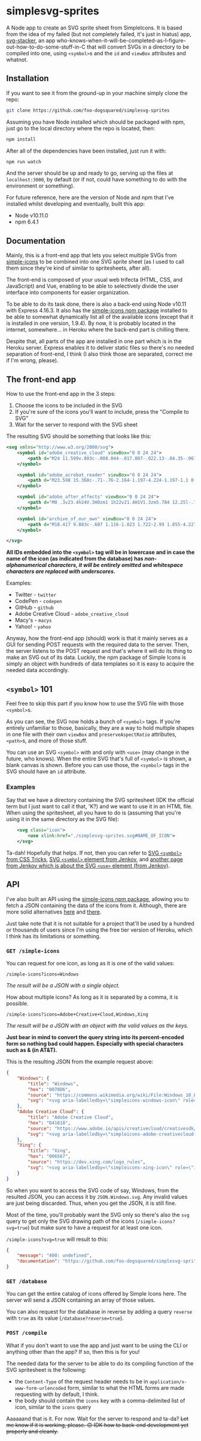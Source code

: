 # simplesvg-sprites
A Node app to create an SVG sprite sheet from SimpleIcons. It is based from the idea of my failed (but not completely failed, it's just in hiatus) app, [svg-stacker](https://github.com/foo-dogsquared/svg-stacker), an app who-knows-when-it-will-be-completed-as-I-figure-out-how-to-do-some-stuff-in-C that will convert SVGs in a directory to be compiled into one, using `<symbol>`s and the `id` and `viewBox` attributes and whatnot. 

## Installation
If you want to see it from the ground-up in your machine simply clone the repo:
```bash
git clone https://github.com/foo-dogsquared/simplesvg-sprites
```

Assuming you have Node installed which should be packaged with npm, just go to the local directory where the repo is located, then:
```bash
npm install
```

After all of the dependencies have been installed, just run it with:
```bash
npm run watch
```

And the server should be up and ready to go, serving up the files at `localhost:3000`, by default (or if not, could have something to do with the environment or something).

For future reference, here are the version of Node and npm that I've installed whilst developing and eventually, built this app:
- Node v10.11.0
- npm 6.4.1

## Documentation
Mainly, this is a front-end app that lets you select multiple SVGs from [simple-icons](https://github.com/simple-icons/simple-icons) to be combined into one SVG sprite sheet (as I used to call them since they're kind of similar to spritesheets, after all).

The front-end is composed of your usual web trifecta (HTML, CSS, and JavaScript) and Vue, enabling to be able to selectively divide the user interface into components for easier organization.

To be able to do its task done, there is also a back-end using Node v10.11 with Express 4.16.3. It also has the [simple-icons npm package](https://www.npmjs.com/package/simple-icons) installed to be able to somewhat dynamically list all of the available icons (except that it is installed in one version, 1.9.4). By now, it is probably located in the internet, somewhere... in Heroku where the back-end part is chilling there.

Despite that, all parts of the app are installed in one part which is in the Heroku server. Express enables it to deliver static files so there's no needed separation of front-end, I think (I also think those are separated, correct me if I'm wrong, please).

## The front-end app
How to use the front-end app in the 3 steps:
1. Choose the icons to be included in the SVG
2. If you're sure of the icons you'll want to include, press the "Compile to SVG"
3. Wait for the server to respond with the SVG sheet

The resulting SVG should be something that looks like this:
```xml
<svg xmlns="http://www.w3.org/2000/svg">
	<symbol id="adobe_creative_cloud" viewBox="0 0 24 24">
		<path d="M24 11.599v.803c-.008.044-.017.087-.022.13-.04.35-.067.701-.124 1.048a8.663 8.663 0 0 1-1.176 3.144 8.848 8.848 0 0 1-3.645 3.36 8.422 8.422 0 0 1-2.812.843c-.217.026-.435.049-.652.073H7.138c-.043-.008-.085-.02-.128-.024a7.092 7.092 0 0 1-2.448-.598c-1.697-.755-2.963-1.98-3.791-3.664a7.298 7.298 0 0 1-.7-2.37L0 13.742v-.78c.008-.043.02-.086.023-.13a7.286 7.286 0 0 1 .461-2.175C1.2 8.777 2.45 7.381 4.222 6.478a7.227 7.227 0 0 1 2.928-.77 7.998 7.998 0 0 1 1.503.071.188.188 0 0 0 .142-.047 8.898 8.898 0 0 1 2.458-1.81 8.493 8.493 0 0 1 2.825-.848c.234-.027.467-.05.7-.074h.72c.046.007.094.016.14.021.357.043.715.07 1.068.13a8.37 8.37 0 0 1 3.073 1.186 8.89 8.89 0 0 1 3.319 3.713 8.76 8.76 0 0 1 .83 2.862c.026.229.048.458.072.687m-13.42-5.2c.015.02.019.029.025.032.493.247.965.538 1.41.867.028.02.098.012.132-.01 1.222-.787 2.547-1.059 3.97-.802 1.395.251 2.53.96 3.397 2.092.982 1.28 1.357 2.73 1.086 4.34-.182 1.08-.608 2.05-1.33 2.861-1.32 1.48-2.973 2.092-4.918 1.833-1.197-.16-2.23-.685-3.086-1.564-1.098-1.128-2.204-2.248-3.305-3.373-.147-.15-.31-.27-.521-.297a.826.826 0 0 0-.864.48c-.142.3-.124.64.185.948 1.227 1.226 2.444 2.462 3.67 3.69.21.21.435.405.674.582.896.661 1.906 1.027 3 1.174.858.116 1.71.09 2.555-.102 1.612-.369 2.948-1.205 4-2.497a7.213 7.213 0 0 0 1.576-3.67 7.313 7.313 0 0 0-.065-2.36c-.244-1.27-.773-2.408-1.62-3.377-1.618-1.846-3.653-2.67-6.074-2.487a6.664 6.664 0 0 0-2.641.79 6.962 6.962 0 0 0-1.255.85M9.988 19.29a15.79 15.79 0 0 1-.1-.094c-.501-.482-1.006-.96-1.502-1.449a.403.403 0 0 0-.32-.137c-.502.012-1.005.014-1.5-.1-2.461-.565-3.89-3.286-2.983-5.68.715-1.889 2.696-3.038 4.649-2.684.875.159 1.644.536 2.274 1.197.77.808 1.562 1.592 2.34 2.391.176.182.38.265.625.23.316-.046.569-.2.683-.516.112-.31.058-.605-.173-.844-.816-.84-1.613-1.702-2.462-2.507-1.647-1.561-3.588-2.026-5.736-1.362-2.888.893-4.579 3.926-3.919 6.919.602 2.727 2.947 4.64 5.691 4.643h2.299c.038 0 .076-.004.134-.007" />
	</symbol>

	<symbol id="adobe_acrobat_reader" viewBox="0 0 24 24">
		<path d="M23.598 15.368c-.71-.76-2.164-1.197-4.224-1.197-1.1 0-2.375.11-3.76.37-.782-.77-1.562-1.67-2.307-2.72-.53-.74-.993-1.52-1.42-2.29.813-2.54 1.206-4.61 1.206-6.1 0-1.672-.603-3.416-2.34-3.416-.533 0-1.066.325-1.35.8-.783 1.408-.43 4.493.917 7.54-.503 1.52-1.035 2.973-1.7 4.605-.578 1.376-1.244 2.794-1.923 4.096C2.793 18.64.267 20.49.03 21.94c-.104.547.074 1.05.457 1.45.133.11.636.545 1.48.545 2.59 0 5.32-4.28 6.707-6.86 1.065-.36 2.13-.687 3.193-1.015 1.168-.323 2.34-.583 3.405-.765 2.735 2.504 5.146 2.9 6.358 2.9 1.492 0 2.024-.617 2.203-1.122.28-.65.07-1.37-.252-1.74l.02.04zm-1.385 1.054c-.104.544-.638.906-1.386.906-.21 0-.39-.037-.603-.072-1.36-.325-2.633-1.016-3.903-2.106 1.25-.214 2.31-.25 2.98-.25.74 0 1.38.032 1.81.144.49.106 1.27.435 1.095 1.38h.02zm-7.523-1.707c-.92.19-1.914.414-2.944.693-.816.223-1.666.474-2.52.77.463-.902.854-1.774 1.208-2.603.428-1.02.78-2.07 1.135-3.046.35.61.74 1.23 1.13 1.78.64.87 1.31 1.7 1.98 2.42v-.02zM10.04 1.23c.145-.29.43-.436.678-.436.745 0 .887.868.887 1.56 0 1.168-.354 2.942-.96 4.967-1.062-2.82-1.135-5.18-.603-6.09zM6.138 18.127C4.328 21.17 2.59 23.06 1.525 23.06c-.21 0-.387-.075-.53-.183-.214-.216-.32-.472-.248-.76.213-1.09 2.236-2.613 5.392-3.99z"/>
	</symbol>

	<symbol id="adobe_after_effects" viewBox="0 0 24 24">
		<path d="M0 .3v23.4h24V.3H0zm1 1h22v21.4H1V1.3zm5.784 12.25l-.792 2.986c-.017.083-.05.113-.148.113H4.376c-.1 0-.116-.035-.1-.15l2.84-9.933c.05-.18.082-.325.098-.82 0-.066.033-.1.083-.1h2.096c.066 0 .1.018.116.1l3.183 10.77c.016.082 0 .13-.083.13h-1.65c-.082 0-.13-.03-.147-.096l-.825-3.002h-3.2zm2.806-1.624c-.28-1.106-.96-3.53-1.206-4.7h-.016c-.214 1.17-.756 3.148-1.17 4.7H9.59zm5.36 1.024c.017 1.353.66 2.26 2.178 2.26.594 0 1.103-.078 1.63-.31.067-.032.117-.015.117.067v1.254c0 .1-.033.15-.1.2-.527.264-1.184.38-2.01.38-2.64 0-3.63-1.947-3.63-4.125 0-2.36 1.222-4.29 3.367-4.29 2.178 0 2.937 1.833 2.937 3.317 0 .48-.035.876-.085 1.057-.017.082-.05.11-.132.127-.198.033-.792.066-1.667.066H14.95zm2.03-1.375c.512 0 .693 0 .742-.016 0-.068.017-.125.017-.174 0-.545-.266-1.544-1.306-1.544-.957 0-1.37.842-1.468 1.732h2.013z"/>
	</symbol>

	<symbol id="archive_of_our_own" viewBox="0 0 24 24">
		<path d="M18.417 9.883c-.687 1.116-1.823 1.722-2.99 1.855-4.227.484-6.047-4.149-3.469-6.728 2.31-2.31 7.082-.9 7.005 2.899-.011.611-.166 1.357-.546 1.974zm-6.459-2.029c.142 3.596 4.764 3.682 5.687 1.054.815-2.324-1.12-4.199-3.19-3.897-1.523.221-2.553 1.411-2.497 2.843z"/><path d="M23.123 6.003c.284-.131.697-.412.837-.246.211.251-.459.475-.748.664-.918.6-1.731 1.227-2.477 2.049-.959 1.059-1.944 2.376-2.55 3.818.618.032 3.021.157 3.6 1.481.464 1.062-.387 2.156-1.32 2.627.663.414 1.81.945 1.745 1.898-.158 2.343-3.696 2.241-5.178.695-.244-.289-.358-.482-.25-.578.151-.134.326.186.676.476.225.187.377.251.572.354 1.301.683 3.339.403 3.478-.792.064-.554-.664-.955-1.217-1.204-.498-.224-1.514-.386-1.494-.952.02-.554.524-.45 1.03-.65.55-.217 1.004-.901 1.003-1.116-.005-.905-2.062-.888-3.221-.92-.275.606-.471 1.226-.692 2.158-.139.583-.151 1.897-.748 2.029-.737.164-1.014-.477-1.455-.991-.594-.69-1.436-1.637-1.942-2.223-3.033 1.002-5.392 2.091-8.256 3.712-1.311.742-2.063 1.59-2.545 1.354-.396-.194-.339-.633-.147-.887.393-.521.927-1.225 1.396-1.888.6-.849 1.054-1.667 1.373-2.445.692-1.688 1.23-4.72 1.475-5.859.088-.412.309-.348.322-.148.027.419-.237 2.047-.29 2.383-.436 2.781-.772 4.41-2.009 6.349 2.196-1.358 4.805-3.019 7.592-3.955C8.846 9.936 5.847 6.85 1.676 4.905 1.037 4.542 0 4.464 0 4.22c0-.271.781-.06 1.043.007 2.383.596 4.817 2.141 6.601 3.444 2.145 1.567 4.714 3.967 5.679 5.081.657-.226 2.286-.457 3.696-.496.752-1.58 2.55-4.018 4.788-5.442.413-.263.842-.594 1.316-.811zm-8.594 8.071c.423.428.742.934 1.11 1.398.174-.59.405-1.216.643-1.758-.619.082-1.281.203-1.753.36z"/>
	</symbol>

</svg>
```

**All IDs embedded into the `<symbol>` tag will be in lowercase and in case the name of the icon (as indicated from the database) has *non-alphanumerical characters, it will be entirely omitted* and *whitespace characters are replaced with underscores*.** 

Examples:
- Twitter - `twitter`
- CodePen - `codepen`
- GitHub - `github`
- Adobe Creative Cloud - `adobe_creative_cloud`
- Macy's - `macys`
- Yahoo! - `yahoo`

Anyway, how the front-end app (should) work is that it mainly serves as a GUI for sending POST requests with the required data to the server. Then, the server listens to the POST request and that's where it will do its thing to make an SVG out of its data. Luckily, the npm package of Simple Icons is simply an object with hundreds of data templates so it is easy to acquire the needed data accordingly. 

## `<symbol>` 101
Feel free to skip this part if you know how to use the SVG file with those `<symbol>`s.

As you can see, the SVG now holds a bunch of `<symbol>` tags. If you're entirely unfamiliar to those, basically, they are a way to hold 
multiple shapes in one file with their own `viewBox` and `preserveAspectRatio` attributes, `<path>`s, and more of those stuff. 

You can use an SVG `<symbol>` with and only with `<use>` (may change in the future, who knows). When the entire SVG that's full of `<symbol>` is shown, a blank canvas is shown. Before you can use those, the `<symbol>` tags in the SVG should have an `id` attribute.

### Examples
Say that we have a directory containing the SVG spritesheet (IDK the official term but I just want to call it that, 'K?) and we want to use it in an HTML file. When using the spritesheet, all you have to do is (assuming that you're using it in the same directory as the SVG file):
```xml
    <svg class="icon">
        <use xlink:href="./simplesvg-sprites.svg#NAME_OF_ICON">
    </svg>
```

Ta-dah! Hopefully that helps. If not, then you can refer to [SVG `<symbol>` from CSS Tricks](https://css-tricks.com/svg-symbol-good-choice-icons/), [SVG `<symbol>` element from Jenkov](http://tutorials.jenkov.com/svg/symbol-element.html), and [another page from Jenkov which is about the SVG `<use>` element (from Jenkov)](http://tutorials.jenkov.com/svg/use-element.html).

## API
I've also built an API using the [simple-icons npm package](https://www.npmjs.com/package/simple-icons), allowing you to fetch a JSON containing the data of the icons from it. Although, there are more solid alternatives [here](https://fontawesome.com/) and [there](http://api.thenounproject.com/).

Just take note that it is not suitable for a project that'll be used by a hundred or thousands of users since I'm using the free tier version of Heroku, which I think has its limitations or something.

### `GET /simple-icons`
You can request for one icon, as long as it is one of the valid values:

`/simple-icons?icons=Windows`

*The result will be a JSON with a single object.*

How about multiple icons? As long as it is separated by a comma, it is possible.

`/simple-icons?icons=Adobe+Creative+Cloud,Windows,Xing`

*The result will be a JSON with an object with the valid values as the keys.* 

**Just bear in mind to convert the query string into its percent-encoded form so nothing bad could happen. Especially with special characters such as & (in AT&T).**

This is the resulting JSON from the example request above:
```json
{
    "Windows": {
        "title": "Windows",
        "hex": "0078D6",
        "source": "https://commons.wikimedia.org/wiki/File:Windows_10_Logo.svg",
        "svg": "<svg aria-labelledby=\"simpleicons-windows-icon\" role=\"img\" viewBox=\"0 0 24 24\" xmlns=\"http://www.w3.org/2000/svg\"><title id=\"simpleicons-windows-icon\">Windows icon</title><path d=\"M0 3.449L9.75 2.1v9.451H0m10.949-9.602L24 0v11.4H10.949M0 12.6h9.75v9.451L0 20.699M10.949 12.6H24V24l-12.9-1.801\"/></svg>"
    },
    "Adobe Creative Cloud": {
        "title": "Adobe Creative Cloud",
        "hex": "D41818",
        "source": "https://www.adobe.io/apis/creativecloud/creativesdk/docs/websdk/adobe-creative-sdk-for-web_master/branding-guidelines.html",
        "svg": "<svg aria-labelledby=\"simpleicons-adobe-creativecloud-icon\" role=\"img\" viewBox=\"0 0 24 24\" xmlns=\"http://www.w3.org/2000/svg\"><title id=\"simpleicons-adobe-creativecloud-icon\">Adobe Creative Cloud</title><path d=\"M24 11.599v.803c-.008.044-.017.087-.022.13-.04.35-.067.701-.124 1.048a8.663 8.663 0 0 1-1.176 3.144 8.848 8.848 0 0 1-3.645 3.36 8.422 8.422 0 0 1-2.812.843c-.217.026-.435.049-.652.073H7.138c-.043-.008-.085-.02-.128-.024a7.092 7.092 0 0 1-2.448-.598c-1.697-.755-2.963-1.98-3.791-3.664a7.298 7.298 0 0 1-.7-2.37L0 13.742v-.78c.008-.043.02-.086.023-.13a7.286 7.286 0 0 1 .461-2.175C1.2 8.777 2.45 7.381 4.222 6.478a7.227 7.227 0 0 1 2.928-.77 7.998 7.998 0 0 1 1.503.071.188.188 0 0 0 .142-.047 8.898 8.898 0 0 1 2.458-1.81 8.493 8.493 0 0 1 2.825-.848c.234-.027.467-.05.7-.074h.72c.046.007.094.016.14.021.357.043.715.07 1.068.13a8.37 8.37 0 0 1 3.073 1.186 8.89 8.89 0 0 1 3.319 3.713 8.76 8.76 0 0 1 .83 2.862c.026.229.048.458.072.687m-13.42-5.2c.015.02.019.029.025.032.493.247.965.538 1.41.867.028.02.098.012.132-.01 1.222-.787 2.547-1.059 3.97-.802 1.395.251 2.53.96 3.397 2.092.982 1.28 1.357 2.73 1.086 4.34-.182 1.08-.608 2.05-1.33 2.861-1.32 1.48-2.973 2.092-4.918 1.833-1.197-.16-2.23-.685-3.086-1.564-1.098-1.128-2.204-2.248-3.305-3.373-.147-.15-.31-.27-.521-.297a.826.826 0 0 0-.864.48c-.142.3-.124.64.185.948 1.227 1.226 2.444 2.462 3.67 3.69.21.21.435.405.674.582.896.661 1.906 1.027 3 1.174.858.116 1.71.09 2.555-.102 1.612-.369 2.948-1.205 4-2.497a7.213 7.213 0 0 0 1.576-3.67 7.313 7.313 0 0 0-.065-2.36c-.244-1.27-.773-2.408-1.62-3.377-1.618-1.846-3.653-2.67-6.074-2.487a6.664 6.664 0 0 0-2.641.79 6.962 6.962 0 0 0-1.255.85M9.988 19.29a15.79 15.79 0 0 1-.1-.094c-.501-.482-1.006-.96-1.502-1.449a.403.403 0 0 0-.32-.137c-.502.012-1.005.014-1.5-.1-2.461-.565-3.89-3.286-2.983-5.68.715-1.889 2.696-3.038 4.649-2.684.875.159 1.644.536 2.274 1.197.77.808 1.562 1.592 2.34 2.391.176.182.38.265.625.23.316-.046.569-.2.683-.516.112-.31.058-.605-.173-.844-.816-.84-1.613-1.702-2.462-2.507-1.647-1.561-3.588-2.026-5.736-1.362-2.888.893-4.579 3.926-3.919 6.919.602 2.727 2.947 4.64 5.691 4.643h2.299c.038 0 .076-.004.134-.007\" /></svg>"
    },
    "Xing": {
        "title": "Xing",
        "hex": "006567",
        "source": "https://dev.xing.com/logo_rules",
        "svg": "<svg aria-labelledby=\"simpleicons-xing-icon\" role=\"img\" viewBox=\"0 0 24 24\" xmlns=\"http://www.w3.org/2000/svg\"><title id=\"simpleicons-xing-icon\">Xing icon</title><path d=\"M18.188 0c-.517 0-.741.325-.927.66 0 0-7.455 13.224-7.702 13.657.015.024 4.919 9.023 4.919 9.023.17.308.436.66.967.66h3.454c.211 0 .375-.078.463-.22.089-.151.089-.346-.009-.536l-4.879-8.916c-.004-.006-.004-.016 0-.022L22.139.756c.095-.191.097-.387.006-.535C22.056.078 21.894 0 21.686 0h-3.498zM3.648 4.74c-.211 0-.385.074-.473.216-.09.149-.078.339.02.531l2.34 4.05c.004.01.004.016 0 .021L1.86 16.051c-.099.188-.093.381 0 .529.085.142.239.234.45.234h3.461c.518 0 .766-.348.945-.667l3.734-6.609-2.378-4.155c-.172-.315-.434-.659-.962-.659H3.648v.016z\"/></svg>"
    }
}
```

So when you want to access the SVG code of say, Windows, from the resulted JSON, you can access it by `JSON.Windows.svg`. Any invalid values are just being discarded. Thus, when you get the JSON, it is still fine.

Most of the time, you'll probably want the SVG only so there's also the `svg` query to get only the SVG drawing path of the icons (`/simple-icons?svg=true`) but make sure to have a request for at least one icon.

`/simple-icons?svg=true` will result to this:
```JSON
{
    "message": "400: undefined",
    "documentation": "https://github.com/foo-dogsquared/simplesvg-sprites"
}
```

### `GET /database`
You can get the entire catalog of icons offered by Simple Icons here. The server will send a JSON containing an array of those values.

You can also request for the database in reverse by adding a query `reverse` with `true` as its value (`/database?reverse=true`).

### `POST /compile`
What if you don't want to use the app and just want to be using the CLI or anything other than the app? If so, then this is for you!

The needed data for the server to be able to do its compiling function of the SVG spritesheet is the following:
- the `Content-Type` of the request header needs to be in `application/x-www-form-urlencoded` form, similar to what the HTML forms are made requesting with by default, I think.
- the body should contain the `icons` key with a comma-delimited list of icon, similar to the `icons` query

Aaaaaand that is it. For now. Wait for the server to respond and ta-da? ~~Let me know if it is working, please. 🙃 IDK how to back-end development yet properly and cleanly.~~

